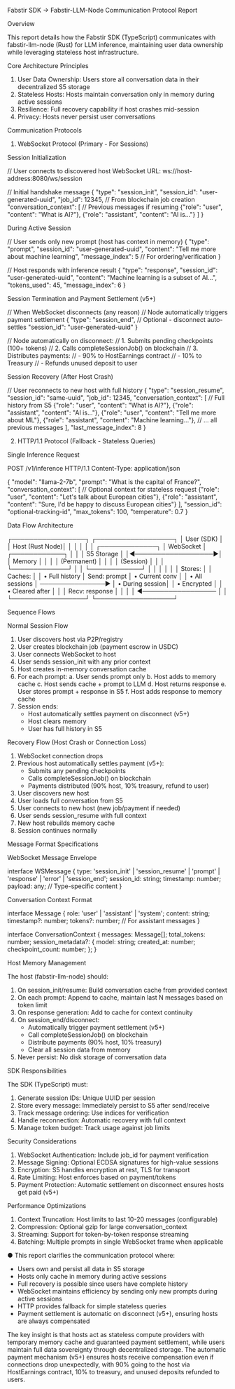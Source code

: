 Fabstir SDK → Fabstir-LLM-Node Communication Protocol Report

  Overview

  This report details how the Fabstir SDK (TypeScript) communicates with fabstir-llm-node (Rust) for LLM inference, maintaining user
  data ownership while leveraging stateless host infrastructure.

  Core Architecture Principles

  1. User Data Ownership: Users store all conversation data in their decentralized S5 storage
  2. Stateless Hosts: Hosts maintain conversation only in memory during active sessions
  3. Resilience: Full recovery capability if host crashes mid-session
  4. Privacy: Hosts never persist user conversations

  Communication Protocols

  1. WebSocket Protocol (Primary - For Sessions)

  Session Initialization

  // User connects to discovered host
  WebSocket URL: ws://host-address:8080/ws/session

  // Initial handshake message
  {
    "type": "session_init",
    "session_id": "user-generated-uuid",
    "job_id": 12345,  // From blockchain job creation
    "conversation_context": [  // Previous messages if resuming
      {"role": "user", "content": "What is AI?"},
      {"role": "assistant", "content": "AI is..."}
    ]
  }

  During Active Session

  // User sends only new prompt (host has context in memory)
  {
    "type": "prompt",
    "session_id": "user-generated-uuid",
    "content": "Tell me more about machine learning",
    "message_index": 5  // For ordering/verification
  }

  // Host responds with inference result
  {
    "type": "response",
    "session_id": "user-generated-uuid",
    "content": "Machine learning is a subset of AI...",
    "tokens_used": 45,
    "message_index": 6
  }

  Session Termination and Payment Settlement (v5+)

  // When WebSocket disconnects (any reason)
  // Node automatically triggers payment settlement
  {
    "type": "session_end",  // Optional - disconnect auto-settles
    "session_id": "user-generated-uuid"
  }

  // Node automatically on disconnect:
  // 1. Submits pending checkpoints (100+ tokens)
  // 2. Calls completeSessionJob() on blockchain
  // 3. Distributes payments:
  //    - 90% to HostEarnings contract
  //    - 10% to Treasury
  //    - Refunds unused deposit to user

  Session Recovery (After Host Crash)

  // User reconnects to new host with full history
  {
    "type": "session_resume",
    "session_id": "same-uuid",
    "job_id": 12345,
    "conversation_context": [  // Full history from S5
      {"role": "user", "content": "What is AI?"},
      {"role": "assistant", "content": "AI is..."},
      {"role": "user", "content": "Tell me more about ML"},
      {"role": "assistant", "content": "Machine learning..."},
      // ... all previous messages
    ],
    "last_message_index": 8
  }

  2. HTTP/1.1 Protocol (Fallback - Stateless Queries)

  Single Inference Request

  POST /v1/inference HTTP/1.1
  Content-Type: application/json

  {
    "model": "llama-2-7b",
    "prompt": "What is the capital of France?",
    "conversation_context": [  // Optional context for stateless request
      {"role": "user", "content": "Let's talk about European cities"},
      {"role": "assistant", "content": "Sure, I'd be happy to discuss European cities"}
    ],
    "session_id": "optional-tracking-id",
    "max_tokens": 100,
    "temperature": 0.7
  }

  Data Flow Architecture

  ┌─────────────────┐                    ┌──────────────────┐
  │   User (SDK)    │                    │  Host (Rust Node)│
  │                 │                    │                  │
  │ ┌─────────────┐ │   WebSocket       │  ┌────────────┐  │
  │ │ S5 Storage  │ │◄──────────────────►│  │  Memory    │  │
  │ │ (Permanent) │ │                    │  │  (Session) │  │
  │ └─────────────┘ │                    │  └────────────┘  │
  │                 │                    │                  │
  │ Stores:         │                    │  Caches:         │
  │ • Full history  │   Send: prompt     │  • Current conv  │
  │ • All sessions  │   ───────────────► │  • During session│
  │ • Encrypted     │                    │  • Cleared after │
  │                 │   Recv: response   │                  │
  │                 │ ◄─────────────────  │                  │
  └─────────────────┘                    └──────────────────┘

  Sequence Flows

  Normal Session Flow

  1. User discovers host via P2P/registry
  2. User creates blockchain job (payment escrow in USDC)
  3. User connects WebSocket to host
  4. User sends session_init with any prior context
  5. Host creates in-memory conversation cache
  6. For each prompt:
     a. User sends prompt only
     b. Host adds to memory cache
     c. Host sends cache + prompt to LLM
     d. Host returns response
     e. User stores prompt + response in S5
     f. Host adds response to memory cache
  7. Session ends:
     - Host automatically settles payment on disconnect (v5+)
     - Host clears memory
     - User has full history in S5

  Recovery Flow (Host Crash or Connection Loss)

  1. WebSocket connection drops
  2. Previous host automatically settles payment (v5+):
     - Submits any pending checkpoints
     - Calls completeSessionJob() on blockchain
     - Payments distributed (90% host, 10% treasury, refund to user)
  3. User discovers new host
  4. User loads full conversation from S5
  5. User connects to new host (new job/payment if needed)
  6. User sends session_resume with full context
  7. New host rebuilds memory cache
  8. Session continues normally

  Message Format Specifications

  WebSocket Message Envelope

  interface WSMessage {
    type: 'session_init' | 'session_resume' | 'prompt' | 'response' | 'error' | 'session_end';
    session_id: string;
    timestamp: number;
    payload: any;  // Type-specific content
  }

  Conversation Context Format

  interface Message {
    role: 'user' | 'assistant' | 'system';
    content: string;
    timestamp?: number;
    tokens?: number;  // For assistant messages
  }

  interface ConversationContext {
    messages: Message[];
    total_tokens: number;
    session_metadata?: {
      model: string;
      created_at: number;
      checkpoint_count: number;
    };
  }

  Host Memory Management

  The host (fabstir-llm-node) should:

  1. On session_init/resume: Build conversation cache from provided context
  2. On each prompt: Append to cache, maintain last N messages based on token limit
  3. On response generation: Add to cache for context continuity
  4. On session_end/disconnect:
     - Automatically trigger payment settlement (v5+)
     - Call completeSessionJob() on blockchain
     - Distribute payments (90% host, 10% treasury)
     - Clear all session data from memory
  5. Never persist: No disk storage of conversation data

  SDK Responsibilities

  The SDK (TypeScript) must:

  1. Generate session IDs: Unique UUID per session
  2. Store every message: Immediately persist to S5 after send/receive
  3. Track message ordering: Use indices for verification
  4. Handle reconnection: Automatic recovery with full context
  5. Manage token budget: Track usage against job limits

  Security Considerations

  1. WebSocket Authentication: Include job_id for payment verification
  2. Message Signing: Optional ECDSA signatures for high-value sessions
  3. Encryption: S5 handles encryption at rest, TLS for transport
  4. Rate Limiting: Host enforces based on payment/tokens
  5. Payment Protection: Automatic settlement on disconnect ensures hosts get paid (v5+)

  Performance Optimizations

  1. Context Truncation: Host limits to last 10-20 messages (configurable)
  2. Compression: Optional gzip for large conversation_context
  3. Streaming: Support for token-by-token response streaming
  4. Batching: Multiple prompts in single WebSocket frame when applicable

● This report clarifies the communication protocol where:
  - Users own and persist all data in S5 storage
  - Hosts only cache in memory during active sessions
  - Full recovery is possible since users have complete history
  - WebSocket maintains efficiency by sending only new prompts during active sessions
  - HTTP provides fallback for simple stateless queries
  - Payment settlement is automatic on disconnect (v5+), ensuring hosts are always compensated

  The key insight is that hosts act as stateless compute providers with temporary memory cache and guaranteed payment settlement,
  while users maintain full data sovereignty through decentralized storage. The automatic payment mechanism (v5+) ensures hosts
  receive compensation even if connections drop unexpectedly, with 90% going to the host via HostEarnings contract, 10% to
  treasury, and unused deposits refunded to users.